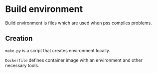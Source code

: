 # Build environment

Build environment is files which are used when pss compiles problems.

## Creation

`make.py` is a script that creates environment locally.

`Dockerfile` defines container image with an environment and other necessary tools.
